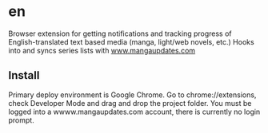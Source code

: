 # en

Browser extension for getting notifications and tracking progress of English-translated text based media (manga, light/web novels, etc.) Hooks into and syncs series lists with www.mangaupdates.com

## Install

Primary deploy environment is Google Chrome. Go to chrome://extensions, check Developer Mode and drag and drop the project folder. You must be logged into a wwww.mangaupdates.com account, there is currently no login prompt.